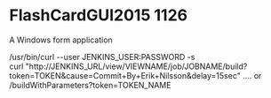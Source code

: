 FlashCardGUI2015 1126
================

A Windows form application


/usr/bin/curl --user JENKINS_USER:PASSWORD -s \
curl "http://JENKINS_URL/view/VIEWNAME/job/JOBNAME/build?token=TOKEN&cause=Commit+By+Erik+Nilsson&delay=15sec"
.... or /buildWithParameters?token=TOKEN_NAME


